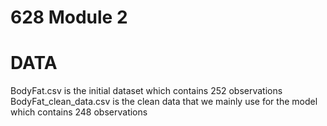 # 628 Module 2


# DATA
BodyFat.csv is the initial dataset which contains 252 observations
BodyFat_clean_data.csv is the clean data that we mainly use for the model which contains 248 observations


